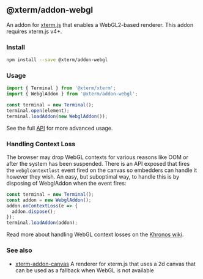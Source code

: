 ## @xterm/addon-webgl

An addon for [xterm.js](https://github.com/xtermjs/xterm.js) that enables a WebGL2-based renderer. This addon requires xterm.js v4+.

### Install

```bash
npm install --save @xterm/addon-webgl
```

### Usage

```ts
import { Terminal } from '@xterm/xterm';
import { WebglAddon } from '@xterm/addon-webgl';

const terminal = new Terminal();
terminal.open(element);
terminal.loadAddon(new WebglAddon());
```

See the full [API](https://github.com/xtermjs/xterm.js/blob/master/addons/addon-webgl/typings/addon-webgl.d.ts) for more advanced usage.

### Handling Context Loss

The browser may drop WebGL contexts for various reasons like OOM or after the system has been suspended. There is an API exposed that fires the `webglcontextlost` event fired on the canvas so embedders can handle it however they wish. An easy, but suboptimal way, to handle this is by disposing of WebglAddon when the event fires:

```ts
const terminal = new Terminal();
const addon = new WebglAddon();
addon.onContextLoss(e => {
  addon.dispose();
});
terminal.loadAddon(addon);
```

Read more about handling WebGL context losses on the [Khronos wiki](https://www.khronos.org/webgl/wiki/HandlingContextLost).

### See also

- [xterm-addon-canvas](https://www.npmjs.com/package/xterm-addon-canvas) A renderer for xterm.js that uses a 2d canvas that can be used as a fallback when WebGL is not available

